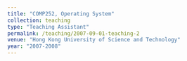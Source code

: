 ```yaml
---
title: "COMP252, Operating System"
collection: teaching
type: "Teaching Assistant"
permalink: /teaching/2007-09-01-teaching-2
venue: "Hong Kong University of Science and Technology"
year: "2007-2008"
---
```

